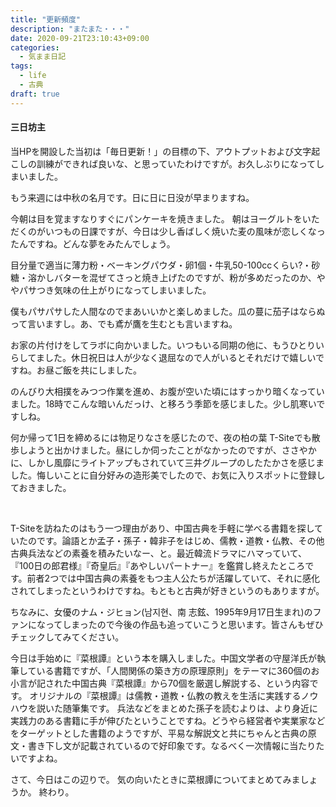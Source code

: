 ```yaml
---
title: "更新頻度"
description: "またまた・・・"
date: 2020-09-21T23:10:43+09:00
categories:
  - 気まま日記
tags:  
  - life
  - 古典
draft: true
---
```


#### 三日坊主

当HPを開設した当初は「毎日更新！」の目標の下、アウトプットおよび文字起こしの訓練ができれば良いな、と思っていたわけですが。お久しぶりになってしまいました。

もう来週には中秋の名月です。日に日に日没が早まりますね。

<!--more-->

今朝は目を覚ますなりすぐにパンケーキを焼きました。
朝はヨーグルトをいただくのがいつもの日課ですが、今日は少し香ばしく焼いた麦の風味が恋しくなったんですね。どんな夢をみたんでしょう。

目分量で適当に薄力粉・ベーキングパウダ・卵1個・牛乳50-100ccくらい?・砂糖・溶かしバターを混ぜてさっと焼き上げたのですが、粉が多めだったのか、ややパサつき気味の仕上がりになってしまいました。

僕もパサパサした人間なのでまあいいかと楽しめました。瓜の蔓に茄子はならぬって言いますし。あ、でも鳶が鷹を生むとも言いますね。

お家の片付けをしてラボに向かいました。いつもいる同期の他に、もうひとりいらしてました。休日祝日は人が少なく退屈なので人がいるとそれだけで嬉しいですね。お昼ご飯を共にしました。

のんびり大相撲をみつつ作業を進め、お腹が空いた頃にはすっかり暗くなっていました。18時でこんな暗いんだっけ、と移ろう季節を感じました。少し肌寒いですしね。

何か帰って1日を締めるには物足りなさを感じたので、夜の柏の葉 T-Siteでも散歩しようと出かけました。昼にしか伺ったことがなかったのですが、ささやかに、しかし風靡にライトアップもされていて三井グループのしたたかさを感じました。悔しいことに自分好みの造形美でしたので、お気に入りスポットに登録しておきました。

<br>

T-Siteを訪ねたのはもう一つ理由があり、中国古典を手軽に学べる書籍を探していたのです。論語とか孟子・孫子・韓非子をはじめ、儒教・道教・仏教、その他古典兵法などの素養を積みたいなー、と。最近韓流ドラマにハマっていて、『100日の郎君様』『奇皇后』『あやしいパートナー』を鑑賞し終えたところです。前者2つでは中国古典の素養をもつ主人公たちが活躍していて、それに感化されてしまったというわけですね。もともと古典が好きというのもありますが。

ちなみに、女優のナム・ジヒョン(남지현、南 志鉉、1995年9月17日生まれ)のファンになってしまったので今後の作品も追っていこうと思います。皆さんもぜひチェックしてみてください。

今日は手始めに『菜根譚』という本を購入しました。中国文学者の守屋洋氏が執筆している書籍ですが、「人間関係の築き方の原理原則」をテーマに360個のお小言が記された中国古典『菜根譚』から70個を厳選し解説する、という内容です。
オリジナルの『菜根譚』は儒教・道教・仏教の教えを生活に実践するノウハウを説いた随筆集です。
兵法などをまとめた孫子を読むよりは、より身近に実践力のある書籍に手が伸びたということですね。どうやら経営者や実業家などをターゲットとした書籍のようですが、平易な解説文と共にちゃんと古典の原文・書き下し文が記載されているので好印象です。なるべく一次情報に当たりたいですよね。

さて、今日はこの辺りで。
気の向いたときに菜根譚についてまとめてみましょうか。
終わり。
